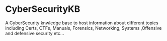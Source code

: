 # CyberSecurityKB
A CyberSecurity knwledge base to host information about different topics including Certs, CTFs, Manuals, Forensics, Networking, Systems ,Offensive and defensive security etc...
